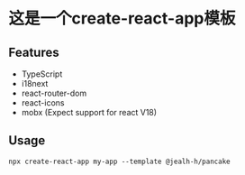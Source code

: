 # 这是一个create-react-app模板

## Features

- TypeScript
- i18next
- react-router-dom
- react-icons
- mobx (Expect support for react V18)

## Usage

```shell
npx create-react-app my-app --template @jealh-h/pancake
```
